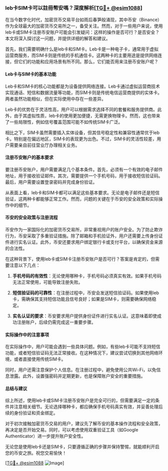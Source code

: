 ### leb卡SIM卡可以註冊幣安嗎？深度解析[[TG💪+ @esim1088](https://t.me/s/esim1088)]

在当今数字化时代，加密货币交易平台如雨后春笋般涌现，其中币安（Binance）作为全球最大的加密货币交易所之一，备受关注。然而，对于一些用户来说，使用leb卡或SIM卡注册币安账户可能会引发疑问：这样的操作是否可行？是否安全？本文将深入探讨这一问题，并提供详细的解答和建议。

首先，我们需要明确什么是leb卡和SIM卡。Leb卡是一种电子卡，通常用于虚拟运营商服务，而SIM卡则是传统的手机通信卡。这两种卡的主要用途是提供网络连接，但它们的功能和应用场景有所不同。那么，它们能否用来注册币安账户呢？

#### Leb卡与SIM卡的基本功能

Leb卡和SIM卡的核心功能都是为设备提供网络连接。Leb卡通过虚拟运营商技术实现通话、短信和数据流量等功能，而SIM卡则是传统电信运营商提供的实体卡。两者虽然功能相似，但在实际使用中存在一些差异。

Leb卡的优势在于灵活性高，用户可以根据需求选择不同的套餐和服务提供商。此外，由于其虚拟性质，leb卡的使用更加便捷，无需更换物理卡。然而，这也带来了一些局限性，例如信号覆盖范围可能不如传统SIM卡广泛。

相比之下，SIM卡虽然需要插入实体设备，但其信号稳定性和兼容性通常优于leb卡。特别是在偏远地区，SIM卡的表现更为出色。不过，SIM卡的灵活性较差，用户需要亲自前往营业厅办理相关业务。

#### 注册币安账户的基本要求

要注册币安账户，用户需要满足几个基本条件。首先，必须有一个有效的电子邮件地址，用于接收验证邮件。其次，需要提供一个手机号码，用于接收短信验证码。最后，用户需要设置登录密码并完成身份验证。

从表面上看，leb卡和SIM卡都可以满足这些基本要求。无论是电子邮件还是短信验证，这两种卡都能够正常工作。然而，问题的关键在于币安的安全政策和实际操作中的细节。

#### 币安的安全政策与注册流程

币安作为一家国际化的加密货币交易所，非常重视用户的账户安全。为了防止欺诈行为，币安采取了多重验证措施。除了邮箱和手机验证外，用户还需要上传身份证件进行实名认证。此外，币安还要求用户绑定银行卡或支付平台，以确保资金来源的合法性。

在这种背景下，使用leb卡或SIM卡注册币安账户是否可行？答案是肯定的，但需要注意以下几点：

1. **手机号码的有效性**：无论使用哪种卡，手机号码必须真实有效。如果手机号码无法正常使用，可能导致注册失败。
   
2. **短信验证码的可靠性**：在注册过程中，币安会发送短信验证码。如果使用leb卡，需确保其支持短信功能且信号良好；如果是SIM卡，则需要确保网络稳定。

3. **实名认证的要求**：币安要求用户提供身份证件进行实名认证。这意味着即使成功注册账户，后续仍需完成这一重要步骤。

#### 实际操作中的注意事项

在实际操作中，用户可能会遇到一些具体问题。例如，有些leb卡可能不支持短信功能，或者短信验证码无法正常接收。在这种情况下，建议尝试切换到其他网络环境，或者直接使用传统SIM卡。

同时，用户还需注意保护个人信息。在注册过程中，避免使用公共Wi-Fi，以免信息泄露。此外，设置强密码并定期更新，也是保障账户安全的重要措施。

#### 总结与建议

综上所述，使用leb卡或SIM卡注册币安账户是完全可行的，但需要满足一定的条件并注意相关细节。无论选择哪种卡，都应确保手机号码真实有效，并妥善处理后续的身份验证和资金绑定。

对于初次接触加密货币交易的用户，建议先了解币安的基本操作流程和安全政策，再决定是否开始交易。同时，可以考虑使用双重验证工具（如Google Authenticator）进一步提升账户安全性。

无论您是使用leb卡还是SIM卡，只要遵循正确的步骤并保持警惕，就能顺利开启您的币安之旅。祝您交易愉快！

[[TG💪+ @esim1088](https://t.me/s/esim1088) ![Image](https://i.postimg.cc/4NQfJmqS/Snipaste-2025-05-13-00-14-12.png)]